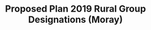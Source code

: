 ---
schema: default
title: Proposed Plan 2019 Rural Group Designations (Moray)
organization: Moray Council
notes: Proposed Plan 2019 Rural Group Designations (Moray)
resources:

  - name: Proposed Plan 2019 Rural Group Designations (Moray) FEATURE LAYER
  - url: 
  - format: FEATURE LAYER

license: 
category:

  - Planning

  - INSPIRE


  - 

maintainer: Tim Wisniewski
maintainer_email: tim@timwis.com
---